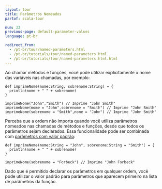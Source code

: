 ```yaml
---
layout: tour
title: Parâmetros Nomeados
partof: scala-tour

num: 33
previous-page: default-parameter-values
language: pt-br

redirect_from:
  - /pt-br/tour/named-parameters.html
  - /pt-br/tutorials/tour/named-parameters.html
  - /pt-br/tutorials/tour/named-parameters.html.html
---
```


Ao chamar métodos e funções, você pode utilizar explicitamente o nome das variáveis nas chamadas, por exemplo:

```tut
def imprimeNome(nome:String, sobrenome:String) = {
  println(nome + " " + sobrenome)
}

imprimeNome("John","Smith") // Imprime "John Smith"
imprimeNome(nome = "John",sobrenome = "Smith") // Imprime "John Smith"
imprimeNome(sobrenome = "Smith",nome = "John") // Imprime "John Smith"
```

Perceba que a ordem não importa quando você utiliza parâmetros nomeados nas chamadas de métodos e funções, desde que todos os parâmetros sejam declarados.  Essa funcionalidade pode ser combinada com [parâmetros com valor padrão](default-parameter-values.html):

```tut
def imprimeNome(nome:String = "John", sobrenome:String = "Smith") = {
  println(nome + " " + sobrenome)
}

imprimeNome(sobrenome = "Forbeck") // Imprime "John Forbeck"
```

Dado que é permitido declarar os parâmetros em qualquer ordem, você pode utilizar o valor padrão para parâmetros que aparecem primeiro na lista de parâmetros da função.
